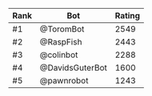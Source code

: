 Rank|Bot|Rating
---|---|---
#1|@ToromBot|2549
#2|@RaspFish|2443
#3|@colinbot|2288
#4|@DavidsGuterBot|1600
#5|@pawnrobot|1243
